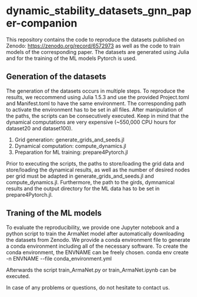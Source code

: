 # dynamic_stability_datasets_gnn_paper-companion

This repository contains the code to reproduce the datasets published on Zenodo: https://zenodo.org/record/6572973 as well as the code to train models of the corresponding paper. The datasets are generated using Julia and for the training of the ML models Pytorch is used.


## Generation of the datasets
The generation of the datasets occurs in multiple steps. To reproduce the results, we reccommend using Julia 1.5.3 and use the provided Project.toml and Manifest.toml to have the same environment. The corresponding path to activate the environment has to be set in all files. After manipulation of the paths, the scripts can be consecutively executed. Keep in mind that the dynamical computations are very expensive (~550,000 CPU hours for dataset20 and dataset100).

1. Grid generation: generate_grids_and_seeds.jl
2. Dynamical computation: compute_dynamics.jl
3. Preparation for  ML training: prepare4Pytorch.jl

Prior to executing the scripts, the paths to store/loading the grid data and store/loading the dynamical results, as well as the number of desired nodes per grid must be adapted in generate_grids_and_seeds.jl and compute_dynamics.jl. Furthermore, the path to the girds, dymnamical results and the output directory for the ML data has to be set in prepare4Pytorch.jl.

## Traning of the ML models
To evaluate the reproducibility, we provide one Jupyter notebook and a python script to train the ArmaNet model after automatically downloading the datasets from Zenodo. We provide a conda environment file to generate a conda environment including all of the necessary software. 
To create the conda environment, the ENVNAME can be freely chosen.
conda env create -n ENVNAME --file conda_environment.yml

Afterwards the script train_ArmaNet.py or train_ArmaNet.ipynb can be executed.


In case of any problems or questions, do not hesitate to contact us.

